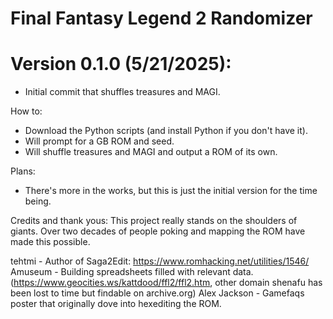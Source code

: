 # Final Fantasy Legend 2 Randomizer
Version 0.1.0 (5/21/2025):
==========================
- Initial commit that shuffles treasures and MAGI.

How to:
- Download the Python scripts (and install Python if you don't have it).
- Will prompt for a GB ROM and seed.
- Will shuffle treasures and MAGI and output a ROM of its own.

Plans:
- There's more in the works, but this is just the initial version for the time being.

Credits and thank yous:
This project really stands on the shoulders of giants. Over two decades of people poking and
mapping the ROM have made this possible.

tehtmi - Author of Saga2Edit: https://www.romhacking.net/utilities/1546/
Amuseum - Building spreadsheets filled with relevant data. (https://www.geocities.ws/kattdood/ffl2/ffl2.htm,
  other domain shenafu has been lost to time but findable on archive.org)
Alex Jackson - Gamefaqs poster that originally dove into hexediting the ROM.
